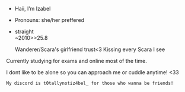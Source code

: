 - Haii, I’m Izabel   
- Pronouns: she/her preffered  
- straight           
  ~2010>>25.8
  
  Wanderer/Scara's girlfriend trust<3
Kissing every Scara I see

Currently studying for exams and online most of the time.

I dont like to be alone so you can approach me or cuddle anytime! <33

    My discord is t0tallynotiz4bel_ for those who wanna be friends!
